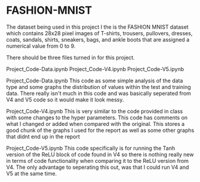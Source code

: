 # FASHION-MNIST
The dataset being used in this project I the is the FASHION MNIST dataset which contains 28x28 pixel images of T-shirts, trousers, pullovers, dresses, coats, sandals, shirts, sneakers, bags, and ankle boots that are assigned a numerical value from 0 to 9. 

There should be three files turned in for this project.

Project_Code-Data.ipynb
Project_Code-V4.ipynb
Project_Code-V5.ipynb


Project_Code-Data.ipynb
This code as some simple analysis of the data type and some graphs the distribution of values within the test and
training data. There really isn't much in this code and was basically seperated from V4 and V5 code so it would make
it look messy.

Project_Code-V4.ipynb
This is very similar to the code provided in class with some changes to the hyper parameters. This code has comments on what I changed 
or added when compared with the original. This stores a good chunk of the graphs I used for the report as well as some other graphs
that didnt end up in the report

Project_Code-V5.ipynb
This code specifically is for running the Tanh version of the ReLU block of code found in V4 so there is nothing really new in terms of code
functionality when comparing it to the ReLU version from V4. The only advantage to seperating this out, was that I could run V4 and V5 at the 
same time.
